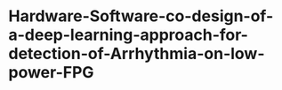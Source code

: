 # Hardware-Software-co-design-of-a-deep-learning-approach-for-detection-of-Arrhythmia-on-low-power-FPG